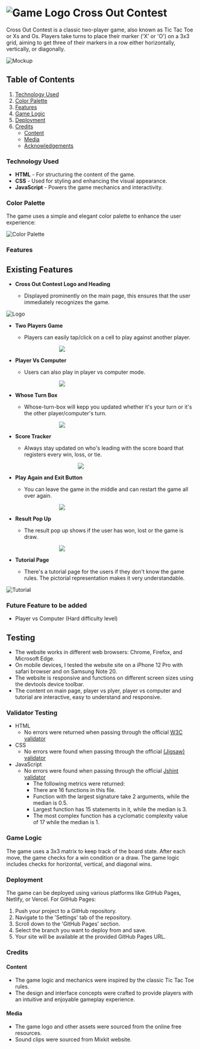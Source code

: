 # ![Game Logo](./assets/images/logo-32.png) Cross Out Contest

Cross Out Contest is a classic two-player game, also known as Tic Tac Toe or Xs and Os. Players take turns to place their marker ('X' or 'O') on a 3x3 grid, aiming to get three of their markers in a row either horizontally, vertically, or diagonally.

![Mockup](assets/readme/mockup.png)

## Table of Contents

1. [Technology Used](#technology-used)
2. [Color Palette](#color-palette)
3. [Features](#features)
4. [Game Logic](#game-logic)
5. [Deployment](#deployment)
6. [Credits](#credits)
   - [Content](#content)
   - [Media](#media)
   - [Acknowledgements](#acknowledgements)

### Technology Used

- **HTML** - For structuring the content of the game.
- **CSS** - Used for styling and enhancing the visual appearance.
- **JavaScript** - Powers the game mechanics and interactivity.

### Color Palette

The game uses a simple and elegant color palette to enhance the user experience:

![Color Palette](assets/readme/color-pallete.png)

### Features

## Existing Features

- **Cross Out Contest Logo and Heading**

  - Displayed prominently on the main page, this ensures that the user immediately recognizes the game.

![Logo](assets/readme/logo-and-heading.png)

- **Two Players Game**

  - Players can easily tap/click on a cell to play against another player.

    <div style="width: 200px" align="center">
      <img src="assets/readme/two-players.png" >
    </div>

- **Player Vs Computer**

  - Users can also play in player vs computer mode.

    <div style="width: 200px" align="center">
      <img src="assets/readme/player-vs-computer.png" >
    </div>

- **Whose Turn Box**

  - Whose-turn-box will kepp you updated whether it's your turn or it's the other player/computer's turn.

    <div style="width: 200px" align="center">
      <img src="assets/readme/whose-turn-box.png" >
    </div>

- **Score Tracker**

  - Always stay updated on who's leading with the score board that registers every win, loss, or tie.

    <div style="width: 300px" align="center">
      <img src="assets/readme/score-board.png" >
    </div>

- **Play Again and Exit Button**

  - You can leave the game in the middle and can restart the game all over again.

    <div style="width: 200px" align="center">
      <img src="assets/readme/play-again-and-exit-buttons.png" >
    </div>

- **Result Pop Up**

  - The result pop up shows if the user has won, lost or the game is draw.

    <div style="width: 200px" align="center">
      <img src="assets/readme/result-popup.png" >
    </div>

- **Tutorial Page**

  - There's a tutorial page for the users if they don't know the game rules. The pictorial representation makes it very understandable.

![Tutorial](assets/readme/tutorial-page.png)

### Future Feature to be added

- Player vs Computer (Hard difficulty level)

## Testing

- The website works in different web browsers: Chrome, Firefox, and Microsoft Edge.
- On mobile devices, I tested the website site on a iPhone 12 Pro with safari browser and on Samsung Note 20.
- The website is responsive and functions on different screen sizes using the devtools device toolbar.
- The content on main page, player vs plyer, player vs computer and tutorial are interactive, easy to understand and responsive.

### Validator Testing

- HTML
  - No errors were returned when passing through the official [W3C validator](https://validator.w3.org/nu/?doc=https%3A%2F%2Fcode-institute-org.github.io%2Flove-maths%2F)
- CSS
  - No errors were found when passing through the official [(Jigsaw) validator](https://jigsaw.w3.org/css-validator/validator?uri=https%3A%2F%2Fvalidator.w3.org%2Fnu%2F%3Fdoc%3Dhttps%253A%252F%252Fcode-institute-org.github.io%252Flove-maths%252F&profile=css3svg&usermedium=all&warning=1&vextwarning=&lang=en)
- JavaScript
  - No errors were found when passing through the official [Jshint validator](https://jshint.com/)
    - The following metrics were returned:
    - There are 16 functions in this file.
    - Function with the largest signature take 2 arguments, while the median is 0.5.
    - Largest function has 15 statements in it, while the median is 3.
    - The most complex function has a cyclomatic complexity value of 17 while the median is 1.

### Game Logic

The game uses a 3x3 matrix to keep track of the board state. After each move, the game checks for a win condition or a draw. The game logic includes checks for horizontal, vertical, and diagonal wins.

### Deployment

The game can be deployed using various platforms like GitHub Pages, Netlify, or Vercel. For GitHub Pages:

1. Push your project to a GitHub repository.
2. Navigate to the 'Settings' tab of the repository.
3. Scroll down to the 'GitHub Pages' section.
4. Select the branch you want to deploy from and save.
5. Your site will be available at the provided GitHub Pages URL.

### Credits

#### Content

- The game logic and mechanics were inspired by the classic Tic Tac Toe rules.
- The design and interface concepts were crafted to provide players with an intuitive and enjoyable gameplay experience.

#### Media

- The game logo and other assets were sourced from the online free resources.
- Sound clips were sourced from Mixkit website.

